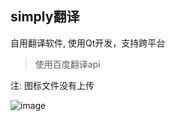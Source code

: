 ## simply翻译

自用翻译软件, 使用Qt开发，支持跨平台

> 使用百度翻译api

注: 图标文件没有上传

![image](https://github.com/mhduiy/simplyTranslate/assets/73688594/0d3250d0-4d92-45e3-8b86-448607adc3c7)